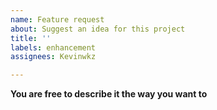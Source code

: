 ```yaml
---
name: Feature request
about: Suggest an idea for this project
title: ''
labels: enhancement
assignees: Kevinwkz

---
```


**You are free to describe it the way you want to**
